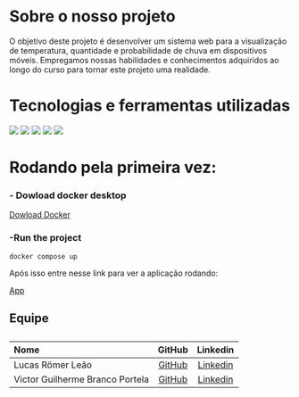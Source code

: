 # Sobre o nosso projeto

O objetivo deste projeto é desenvolver um sistema web para a visualização de temperatura, quantidade e probabilidade de chuva em dispositivos móveis. Empregamos nossas habilidades e conhecimentos adquiridos ao longo do curso para tornar este projeto uma realidade.

# Tecnologias e ferramentas utilizadas

<div>

<img src="https://img.shields.io/badge/JavaScript-F7DF1E?style=for-the-badge&logo=javascript&logoColor=black">
<img src="https://img.shields.io/badge/TypeScript-007ACC?style=for-the-badge&logo=typescript&logoColor=white">
<img src="https://img.shields.io/badge/Angular-DD0031?style=for-the-badge&logo=angular&logoColor=white">
<img src="https://img.shields.io/badge/HTML5-E34F26?style=for-the-badge&logo=html5&logoColor=white">
<img src="https://img.shields.io/badge/CSS3-1572B6?style=for-the-badge&logo=css3&logoColor=white">

</div>


# Rodando pela primeira vez:

<h3>- Dowload docker desktop</h3>

[Dowload Docker](https://www.docker.com/products/docker-desktop/)

<h3>-Run the project </h3>

<code>docker compose up</code>

Após isso entre nesse link para ver a aplicação rodando:

[App](http://localhost:4200/)

<h2>Equipe<h2>

| Nome                     |                     GitHub                     |                    Linkedin                    |
| :----------------------- | :--------------------------------------------: | :--------------------------------------------: |
| Lucas Römer Leão         |   [GitHub](https://github.com/romerlrl)        | [Linkedin](https://www.linkedin.com/in/romerl/)|
| Victor Guilherme Branco Portela  |   [GitHub](https://github.com/VictorGuui)      | [Linkedin](https://www.linkedin.com/in/victor-guilherme-branco-portela-323386190/)|

